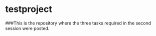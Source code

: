 # testproject

###This is the repository where the three tasks required in the second session were posted.

